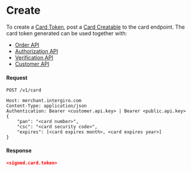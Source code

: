 # Create

To create a [Card Token](./reference.html#token), post a [Card Creatable](./reference.html#card-creatable) to the card endpoint. The card token generated can be used together with: 

- [Order API](../order/create.html)
- [Authorization API](../authorization/create.html)
- [Verification API](../verification/create.html)
- [Customer API](../customer/create.html)

#### Request
``` {1} JSON
POST /v1/card

Host: merchant.intergiro.com
Content-Type: application/json
Authentication: Bearer <customer.api.key> | Bearer <public.api.key>
{
	"pan": "<card number>",
	"csc": "<card security code>",
	"expires": [<card expires month>, <card expires year>]
}
```

#### Response
```json
<signed.card.token>
```

